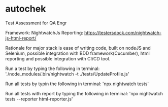 # autochek
Test Assessment for QA Engr

Framework: NightwatchJs
Reporting: https://testersdock.com/nightwatch-js-html-report/

Rationale for major stack is ease of writing code, built on nodeJS and Selenium, possible integration with BDD framework(Cucumber), html reporting and possible integration with CI/CD tool.

Run a test by typing the following in terminal: 
'./node_modules/.bin/nightwatch -t ./tests/UpdateProfile.js'

Run all tests by typin the following in terminal:
'npx nightwatch tests'

Run all tests with report by typing the following in terminal:
'npx nightwatch tests --reporter html-reporter.js'
